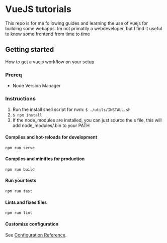 # VueJS tutorials

This repo is for me following guides and learning the use of vuejs for building
some webapps. Im not primatily a webdeveloper, but I find it useful to know
some frontend from time to time

## Getting started

How to get a vuejs workflow on your setup

### Prereq

- Node Version Manager

### Instructions

1. Run the install shell script for nvm: `$ ./utils/INSTALL.sh`
2. `$ npm install`
3. If the node_modules are installed, you can just source the s file, this will
   add node_modules/.bin to your PATH


#### Compiles and hot-reloads for development
```
npm run serve
```

#### Compiles and minifies for production
```
npm run build
```

#### Run your tests
```
npm run test
```

#### Lints and fixes files
```
npm run lint
```

#### Customize configuration
See [Configuration Reference](https://cli.vuejs.org/config/).

